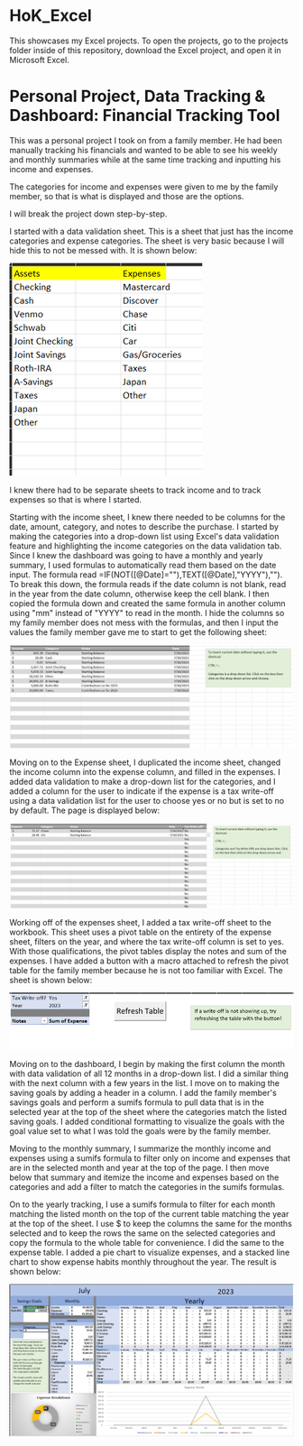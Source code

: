 # HoK_Excel

This showcases my Excel projects. To open the projects, go to the projects folder inside of this repository, download the Excel project, and open it in Microsoft Excel.

# Personal Project, Data Tracking & Dashboard: Financial Tracking Tool  

This was a personal project I took on from a family member. He had been manually tracking his financials and wanted to be able to see his weekly and monthly summaries 
while at the same time tracking and inputting his income and expenses.

The categories for income and expenses were given to me by the family member, so that is what is displayed and those are the options.

I will break the project down step-by-step.

I started with a data validation sheet. This is a sheet that just has the income categories and expense categories. The sheet is very basic because I will hide this to not be messed with. It is shown below:

![Data Validation Sheet](Photos/data_validation.png)

I knew there had to be separate sheets to track income and to track expenses so that is where I started.

Starting with the income sheet, I knew there needed to be columns for the date, amount, category, and notes to describe the purchase. I started by making the categories into a drop-down list using Excel's data validation feature and highlighting the income categories on the data validation tab. Since I knew the dashboard was going to have a monthly and yearly summary, I used formulas to automatically read them based on the date input. The formula read =IF(NOT(\[@Date\]=""),TEXT(\[@Date\],"YYYY"),""). To break this down, the formula reads if the date column is not blank, read in the year from the date column, otherwise keep the cell blank. I then copied the formula down and created the same formula in another column using "mm" instead of "YYYY" to read in the month. I hide the columns so my family member does not mess with the formulas, and then I input the values the family member gave me to start to get the following sheet:

![Income Tracking Sheet](Photos/Income_Tracking.png)

Moving on to the Expense sheet, I duplicated the income sheet, changed the income column into the expense column, and filled in the expenses. I added data validation to make a drop-down list for the categories, and I added a column for the user to indicate if the expense is a tax write-off using a data validation list for the user to choose yes or no but is set to no by default. The page is displayed below:

![Expense Tracking Sheet](Photos/Expense_Tracking.png)

Working off of the expenses sheet, I added a tax write-off sheet to the workbook. This sheet uses a pivot table on the entirety of the expense sheet, filters on the year, and where the tax write-off column is set to yes. With those qualifications, the pivot tables display the notes and sum of the expenses. I have added a button with a macro attached to refresh the pivot table for the family member because he is not too familiar with Excel. The sheet is shown below:

![Tax Write\-Offs Sheet](Photos/Tax_Write_offs.png)

Moving on to the dashboard, I begin by making the first column the month with data validation of all 12 months in a drop-down list. I did a similar thing with the next column with a few years in the list. I move on to making the saving goals by adding a header in a column. I add the family member's savings goals and perform a sumifs formula to pull data that is in the selected year at the top of the sheet where the categories match the listed saving goals. I added conditional formatting to visualize the goals with the goal value set to what I was told the goals were by the family member. 

Moving to the monthly summary, I summarize the monthly income and expenses using a sumifs formula to filter only on income and expenses that are in the selected month and year at the top of the page. I then move below that summary and itemize the income and expenses based on the categories and add a filter to match the categories in the sumifs formulas.

On to the yearly tracking, I use a sumifs formula to filter for each month matching the listed month on the top of the current table matching the year at the top of the sheet. I use $ to keep the columns the same for the months selected and to keep the rows the same on the selected categories and copy the formula to the whole table for convenience. I did the same to the expense table. I added a pie chart to visualize expenses, and a stacked line chart to show expense habits monthly throughout the year. The result is shown below:

![Dashboard Sheet](Photos/Financial_Tracking_Tool_Dashboard.png)


